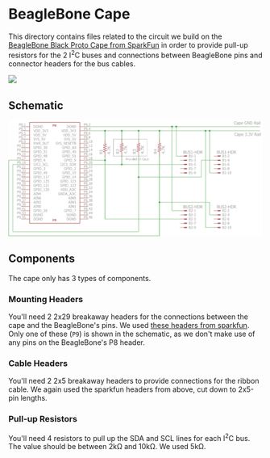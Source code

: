 # BeagleBone Cape

This directory contains files related to the circuit we build on the [BeagleBone Black Proto Cape from SparkFun](https://www.sparkfun.com/products/12774) in order to provide pull-up resistors for the 2 I<sup>2</sup>C buses and connections between BeagleBone pins and connector headers for the bus cables.

![](/report/figures/cape.jpg)

## Schematic

![](/beaglebone-cape/beaglebone-cape.png)

## Components

The cape only has 3 types of components. 

### Mounting Headers

You'll need 2 2x29 breakaway headers for the connections between the cape and the BeagleBone's pins. We used [these headers from sparkfun](https://www.sparkfun.com/products/12791). Only one of these (`P9`) is shown in the schematic, as we don't make use of any pins on the BeagleBone's P8 header.

### Cable Headers

You'll need 2 2x5 breakaway headers to provide connections for the ribbon cable. We again used the sparkfun headers from above, cut down to 2x5-pin lengths.

### Pull-up Resistors

You'll need 4 resistors to pull up the SDA and SCL lines for each I<sup>2</sup>C bus. The value should be between 2kΩ and 10kΩ. We used 5kΩ.

